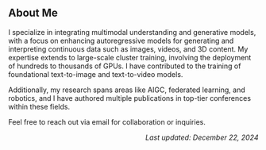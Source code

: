 ## About Me

I specialize in integrating multimodal understanding and generative models, with a focus on enhancing autoregressive models for generating and interpreting continuous data such as images, videos, and 3D content. My expertise extends to large-scale cluster training, involving the deployment of hundreds to thousands of GPUs. I have contributed to the training of foundational text-to-image and text-to-video models.

Additionally, my research spans areas like AIGC, federated learning, and robotics, and I have authored multiple publications in top-tier conferences within these fields.

Feel free to reach out via email for collaboration or inquiries.

<p style="text-align: right;"> <em>Last updated: December 22, 2024</em> </p>